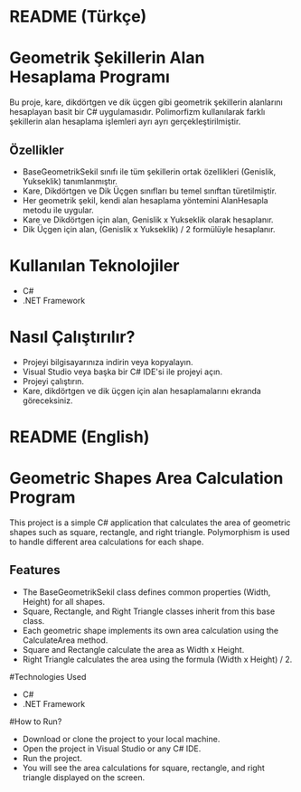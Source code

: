 ﻿# README (Türkçe)
# Geometrik Şekillerin Alan Hesaplama Programı
Bu proje, kare, dikdörtgen ve dik üçgen gibi geometrik şekillerin alanlarını hesaplayan basit bir C# uygulamasıdır. Polimorfizm kullanılarak farklı şekillerin alan hesaplama işlemleri ayrı ayrı gerçekleştirilmiştir.

## Özellikler
- BaseGeometrikSekil sınıfı ile tüm şekillerin ortak özellikleri (Genislik, Yukseklik) tanımlanmıştır.
- Kare, Dikdörtgen ve Dik Üçgen sınıfları bu temel sınıftan türetilmiştir.
- Her geometrik şekil, kendi alan hesaplama yöntemini AlanHesapla metodu ile uygular.
- Kare ve Dikdörtgen için alan, Genislik x Yukseklik olarak hesaplanır.
- Dik Üçgen için alan, (Genislik x Yukseklik) / 2 formülüyle hesaplanır.

# Kullanılan Teknolojiler
- C#
- .NET Framework

# Nasıl Çalıştırılır?
- Projeyi bilgisayarınıza indirin veya kopyalayın.
- Visual Studio veya başka bir C# IDE'si ile projeyi açın.
- Projeyi çalıştırın.
- Kare, dikdörtgen ve dik üçgen için alan hesaplamalarını ekranda göreceksiniz.

# README (English)
# Geometric Shapes Area Calculation Program
This project is a simple C# application that calculates the area of geometric shapes such as square, rectangle, and right triangle. Polymorphism is used to handle different area calculations for each shape.

## Features
- The BaseGeometrikSekil class defines common properties (Width, Height) for all shapes.
- Square, Rectangle, and Right Triangle classes inherit from this base class.
- Each geometric shape implements its own area calculation using the CalculateArea method.
- Square and Rectangle calculate the area as Width x Height.
- Right Triangle calculates the area using the formula (Width x Height) / 2.

#Technologies Used
- C#
- .NET Framework

#How to Run?
- Download or clone the project to your local machine.
- Open the project in Visual Studio or any C# IDE.
- Run the project.
- You will see the area calculations for square, rectangle, and right triangle displayed on the screen.